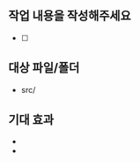 ## 작업 내용을 작성해주세요

<!-- 수행할 작업 내용을 작성해주세요 -->

- [ ]

## 대상 파일/폴더

<!-- 이번 작업에서 수정하거나 확인할 파일 및 폴더를 작성해주세요 -->

- src/

## 기대 효과

<!-- 이번 작업을 통해 기대되는 효과를 작성해주세요 -->

-
-
